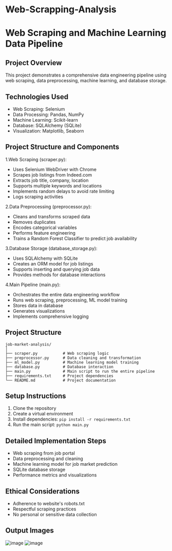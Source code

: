 # Web-Scrapping-Analysis

# Web Scraping and Machine Learning Data Pipeline

## Project Overview
This project demonstrates a comprehensive data engineering pipeline using web scraping, data preprocessing, machine learning, and database storage.

## Technologies Used
- Web Scraping: Selenium
- Data Processing: Pandas, NumPy
- Machine Learning: Scikit-learn
- Database: SQLAlchemy (SQLite)
- Visualization: Matplotlib, Seaborn

## Project Structure and Components

1.Web Scraping (scraper.py):
- Uses Selenium WebDriver with Chrome
- Scrapes job listings from Indeed.com
- Extracts job title, company, location
- Supports multiple keywords and locations
- Implements random delays to avoid rate limiting
- Logs scraping activities


2.Data Preprocessing (preprocessor.py):
- Cleans and transforms scraped data
- Removes duplicates
- Encodes categorical variables
- Performs feature engineering
- Trains a Random Forest Classifier to predict job availability


3.Database Storage (database_storage.py):
- Uses SQLAlchemy with SQLite
- Creates an ORM model for job listings
- Supports inserting and querying job data
- Provides methods for database interactions


4.Main Pipeline (main.py):
- Orchestrates the entire data engineering workflow
- Runs web scraping, preprocessing, ML model training
- Stores data in database
- Generates visualizations
- Implements comprehensive logging





## Project Structure
```
job-market-analysis/
│
├── scraper.py           # Web scraping logic
├── preprocessor.py      # Data cleaning and transformation
├── ml_model.py          # Machine learning model training
├── database.py          # Database interaction
├── main.py              # Main script to run the entire pipeline
├── requirements.txt     # Project dependencies
└── README.md            # Project documentation
```

## Setup Instructions
1. Clone the repository
2. Create a virtual environment
3. Install dependencies: `pip install -r requirements.txt`
4. Run the main script: `python main.py`

## Detailed Implementation Steps
- Web scraping from job portal
- Data preprocessing and cleaning
- Machine learning model for job market prediction
- SQLite database storage
- Performance metrics and visualizations

## Ethical Considerations
- Adherence to website's robots.txt
- Respectful scraping practices
- No personal or sensitive data collection

## Output Images
![image](https://github.com/user-attachments/assets/57518644-b0bb-46f9-b946-3a77145167a8)
![image](https://github.com/user-attachments/assets/d80461e6-dd27-4670-b0ce-11822be5fc5a)


```


